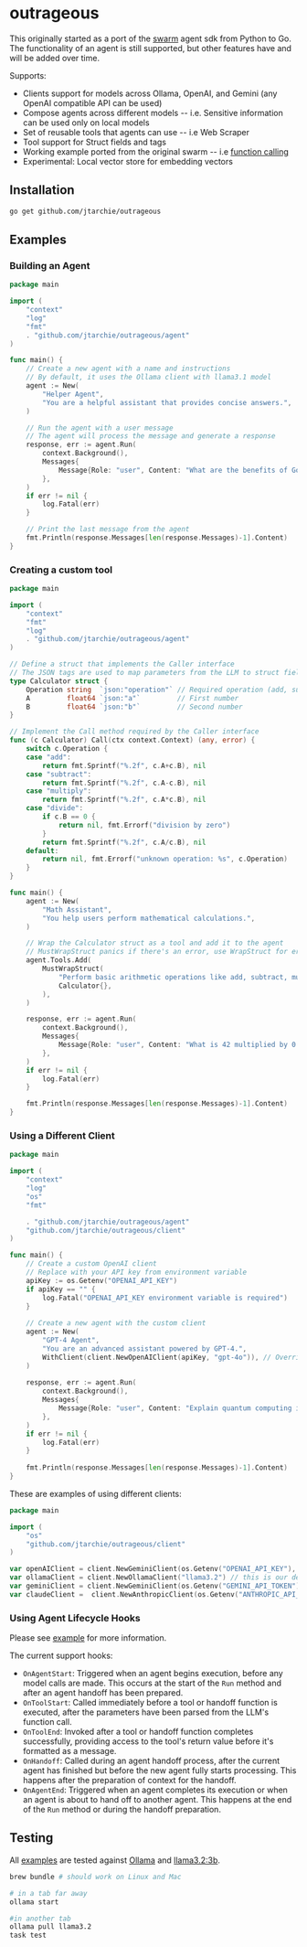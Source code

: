 # outrageous

This originally started as a port of the
[swarm](https://github.com/openai/swarm) agent sdk from Python to Go. The
functionality of an agent is still supported, but other features have and will
be added over time.

Supports:

- Clients support for models across Ollama, OpenAI, and Gemini (any OpenAI
  compatible API can be used)
- Compose agents across different models -- i.e. Sensitive information can be
  used only on local models
- Set of reusable tools that agents can use -- i.e Web Scraper
- Tool support for Struct fields and tags
- Working example ported from the original swarm -- i.e
  [function calling](examples/basic/function_calling/main.go)
- Experimental: Local vector store for embedding vectors

## Installation

```bash
go get github.com/jtarchie/outrageous
```

## Examples

### Building an Agent

```go
package main

import (
    "context"
    "log"
    "fmt"
    . "github.com/jtarchie/outrageous/agent"
)

func main() {
    // Create a new agent with a name and instructions
    // By default, it uses the Ollama client with llama3.1 model
    agent := New(
        "Helper Agent",
        "You are a helpful assistant that provides concise answers.",
    )

    // Run the agent with a user message
    // The agent will process the message and generate a response
    response, err := agent.Run(
        context.Background(),
        Messages{
            Message{Role: "user", Content: "What are the benefits of Go for AI applications?"},
        },
    )
    if err != nil {
        log.Fatal(err)
    }

    // Print the last message from the agent
    fmt.Println(response.Messages[len(response.Messages)-1].Content)
}
```

### Creating a custom tool

```go
package main

import (
    "context"
    "fmt"
    "log"
    . "github.com/jtarchie/outrageous/agent"
)

// Define a struct that implements the Caller interface
// The JSON tags are used to map parameters from the LLM to struct fields
type Calculator struct {
    Operation string  `json:"operation"` // Required operation (add, subtract, multiply, divide)
    A         float64 `json:"a"`         // First number
    B         float64 `json:"b"`         // Second number
}

// Implement the Call method required by the Caller interface
func (c Calculator) Call(ctx context.Context) (any, error) {
    switch c.Operation {
    case "add":
        return fmt.Sprintf("%.2f", c.A+c.B), nil
    case "subtract":
        return fmt.Sprintf("%.2f", c.A-c.B), nil
    case "multiply":
        return fmt.Sprintf("%.2f", c.A*c.B), nil
    case "divide":
        if c.B == 0 {
            return nil, fmt.Errorf("division by zero")
        }
        return fmt.Sprintf("%.2f", c.A/c.B), nil
    default:
        return nil, fmt.Errorf("unknown operation: %s", c.Operation)
    }
}

func main() {
    agent := New(
        "Math Assistant",
        "You help users perform mathematical calculations.",
    )

    // Wrap the Calculator struct as a tool and add it to the agent
    // MustWrapStruct panics if there's an error, use WrapStruct for error handling
    agent.Tools.Add(
        MustWrapStruct(
            "Perform basic arithmetic operations like add, subtract, multiply, and divide",
            Calculator{},
        ),
    )

    response, err := agent.Run(
        context.Background(),
        Messages{
            Message{Role: "user", Content: "What is 42 multiplied by 0.5?"},
        },
    )
    if err != nil {
        log.Fatal(err)
    }

    fmt.Println(response.Messages[len(response.Messages)-1].Content)
}
```

### Using a Different Client

```go
package main

import (
    "context"
    "log"
    "os"
    "fmt"

    . "github.com/jtarchie/outrageous/agent"
    "github.com/jtarchie/outrageous/client"
)

func main() {
    // Create a custom OpenAI client
    // Replace with your API key from environment variable
    apiKey := os.Getenv("OPENAI_API_KEY")
    if apiKey == "" {
        log.Fatal("OPENAI_API_KEY environment variable is required")
    }
    
    // Create a new agent with the custom client
    agent := New(
        "GPT-4 Agent",
        "You are an advanced assistant powered by GPT-4.",
        WithClient(client.NewOpenAIClient(apiKey, "gpt-4o")), // Override the default Ollama client
    )
    
    response, err := agent.Run(
        context.Background(),
        Messages{
            Message{Role: "user", Content: "Explain quantum computing in simple terms."},
        },
    )
    if err != nil {
        log.Fatal(err)
    }
    
    fmt.Println(response.Messages[len(response.Messages)-1].Content)
}
```

These are examples of using different clients:

```go
package main

import (
    "os"
    "github.com/jtarchie/outrageous/client"
)

var openAIClient = client.NewGeminiClient(os.Getenv("OPENAI_API_KEY"), "gpt-4o")
var ollamaClient = client.NewOllamaClient("llama3.2") // this is our default client
var geminiClient = client.NewGeminiClient(os.Getenv("GEMINI_API_TOKEN"), "gemini-2.0-flash")
var claudeClient =  client.NewAnthropicClient(os.Getenv("ANTHROPIC_API_TOKEN"), "claude-3-5-sonnet-latest")
```

### Using Agent Lifecycle Hooks

Please see [example](examples/basic/hooks/main.go) for more information.

The current support hooks:

- `OnAgentStart`: Triggered when an agent begins execution, before any model
  calls are made. This occurs at the start of the `Run` method and after an
  agent handoff has been prepared.
- `OnToolStart`: Called immediately before a tool or handoff function is
  executed, after the parameters have been parsed from the LLM's function call.
- `OnToolEnd`: Invoked after a tool or handoff function completes successfully,
  providing access to the tool's return value before it's formatted as a
  message.
- `OnHandoff`: Called during an agent handoff process, after the current agent
  has finished but before the new agent fully starts processing. This happens
  after the preparation of context for the handoff.
- `OnAgentEnd`: Triggered when an agent completes its execution or when an agent
  is about to hand off to another agent. This happens at the end of the `Run`
  method or during the handoff preparation.

## Testing

All [examples](examples/) are tested against [Ollama](https://ollama.com) and
[llama3.2:3b](https://ollama.com/library/llama3.2).

```bash
brew bundle # should work on Linux and Mac

# in a tab far away
ollama start

#in another tab
ollama pull llama3.2
task test
```
